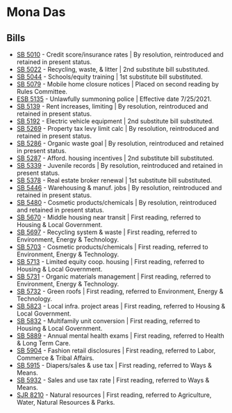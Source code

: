 # Mona Das
## Bills
* [SB 5010](/bill/2021-22/sb/5010/) - Credit score/insurance rates | By resolution, reintroduced and retained in present status.
* [SB 5022](/bill/2021-22/sb/5022/) - Recycling, waste, & litter | 2nd substitute bill substituted.
* [SB 5044](/bill/2021-22/sb/5044/) - Schools/equity training | 1st substitute bill substituted.
* [SB 5079](/bill/2021-22/sb/5079/) - Mobile home closure notices | Placed on second reading by Rules Committee.
* [ESB 5135](/bill/2021-22/esb/5135/) - Unlawfully summoning police | Effective date 7/25/2021.
* [SB 5139](/bill/2021-22/sb/5139/) - Rent increases, limiting | By resolution, reintroduced and retained in present status.
* [SB 5192](/bill/2021-22/sb/5192/) - Electric vehicle equipment | 2nd substitute bill substituted.
* [SB 5269](/bill/2021-22/sb/5269/) - Property tax levy limit calc | By resolution, reintroduced and retained in present status.
* [SB 5286](/bill/2021-22/sb/5286/) - Organic waste goal | By resolution, reintroduced and retained in present status.
* [SB 5287](/bill/2021-22/sb/5287/) - Afford. housing incentives | 2nd substitute bill substituted.
* [SB 5339](/bill/2021-22/sb/5339/) - Juvenile records | By resolution, reintroduced and retained in present status.
* [SB 5378](/bill/2021-22/sb/5378/) - Real estate broker renewal | 1st substitute bill substituted.
* [SB 5446](/bill/2021-22/sb/5446/) - Warehousing & manuf. jobs | By resolution, reintroduced and retained in present status.
* [SB 5480](/bill/2021-22/sb/5480/) - Cosmetic products/chemicals | By resolution, reintroduced and retained in present status.
* [SB 5670](/bill/2021-22/sb/5670/) - Middle housing near transit | First reading, referred to Housing & Local Government.
* [SB 5697](/bill/2021-22/sb/5697/) - Recycling system & waste | First reading, referred to Environment, Energy & Technology.
* [SB 5703](/bill/2021-22/sb/5703/) - Cosmetic products/chemicals | First reading, referred to Environment, Energy & Technology.
* [SB 5713](/bill/2021-22/sb/5713/) - Limited equity coop. housing | First reading, referred to Housing & Local Government.
* [SB 5731](/bill/2021-22/sb/5731/) - Organic materials management | First reading, referred to Environment, Energy & Technology.
* [SB 5732](/bill/2021-22/sb/5732/) - Green roofs | First reading, referred to Environment, Energy & Technology.
* [SB 5823](/bill/2021-22/sb/5823/) - Local infra. project areas | First reading, referred to Housing & Local Government.
* [SB 5832](/bill/2021-22/sb/5832/) - Multifamily unit conversion | First reading, referred to Housing & Local Government.
* [SB 5889](/bill/2021-22/sb/5889/) - Annual mental health exams | First reading, referred to Health & Long Term Care.
* [SB 5904](/bill/2021-22/sb/5904/) - Fashion retail disclosures | First reading, referred to Labor, Commerce & Tribal Affairs.
* [SB 5915](/bill/2021-22/sb/5915/) - Diapers/sales & use tax | First reading, referred to Ways & Means.
* [SB 5932](/bill/2021-22/sb/5932/) - Sales and use tax rate | First reading, referred to Ways & Means.
* [SJR 8210](/bill/2021-22/sjr/8210/) - Natural resources | First reading, referred to Agriculture, Water, Natural Resources & Parks.
